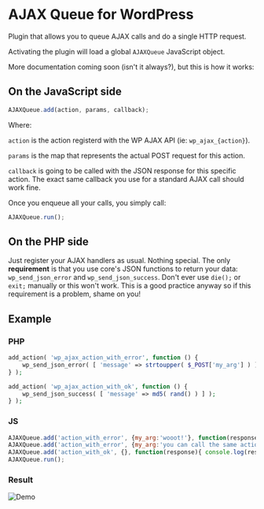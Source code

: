 # AJAX Queue for WordPress

Plugin that allows you to queue AJAX calls and do a single HTTP request.

Activating the plugin will load a global `AJAXQueue` JavaScript object.

More documentation coming soon (isn't it always?), but this is how it works:

## On the JavaScript side

```JavaScript
AJAXQueue.add(action, params, callback);
````

Where:

`action` is the action registerd with the WP AJAX API (ie: `wp_ajax_{action}`).

`params` is the map that represents the actual POST request for this action.

`callback` is going to be called with the JSON response for this specific action. The exact same callback you use for a standard AJAX call should work fine.

Once you enqueue all your calls, you simply call:

```JavaScript
AJAXQueue.run();
```


## On the PHP side

Just register your AJAX handlers as usual. Nothing special. 
The only **requirement** is that you use core's JSON functions to return your data:
`wp_send_json_error` and `wp_send_json_success`. Don't ever use `die();` or `exit;` manually or this won't work.
This is a good practice anyway so if this requirement is a problem, shame on you!

## Example

### PHP

```php
add_action( 'wp_ajax_action_with_error', function () {
	wp_send_json_error( [ 'message' => strtoupper( $_POST['my_arg'] ) ] );
} );

add_action( 'wp_ajax_action_with_ok', function () {
	wp_send_json_success( [ 'message' => md5( rand() ) ] );
} );

```

### JS

```JavaScript
AJAXQueue.add('action_with_error', {my_arg:'wooot!'}, function(response){ console.log(response) } );
AJAXQueue.add('action_with_error', {my_arg:'you can call the same action multiple times!'}, function(response){ console.log(response) } );
AJAXQueue.add('action_with_ok', {}, function(response){ console.log(response) } );
AJAXQueue.run();
```

### Result



![Demo](https://cldup.com/_6Nk2aprb9.gif)
